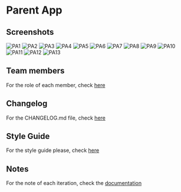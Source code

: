 # Parent App

## Screenshots

![PA1](https://user-images.githubusercontent.com/7061255/149275542-7ab91199-28f1-45ff-b439-2f1488e55f6a.png)
![PA2](https://user-images.githubusercontent.com/7061255/149275544-df1e0bb7-6e18-4192-ad29-0bc9dc02cc7c.png)
![PA3](https://user-images.githubusercontent.com/7061255/149275546-83bab496-e9bc-407f-8110-5abd164e68c5.png)
![PA4](https://user-images.githubusercontent.com/7061255/149275548-cae6ed2c-70d1-4988-92b1-ea90df6883e9.png)
![PA5](https://user-images.githubusercontent.com/7061255/149275551-3f1298ee-e543-4059-8ca0-ea0de3517cb8.png)
![PA6](https://user-images.githubusercontent.com/7061255/149275552-111c4b08-b9ff-4f05-ba7e-e1ba4e0a5043.png)
![PA7](https://user-images.githubusercontent.com/7061255/149275554-c46c7551-a42e-447e-b389-3ec75f26fadf.png)
![PA8](https://user-images.githubusercontent.com/7061255/149275556-7359d932-8112-4f61-98a0-e32e3dbfafb6.png)
![PA9](https://user-images.githubusercontent.com/7061255/149275557-d542d5b5-ab84-4987-9288-7eaa3e5819da.png)
![PA10](https://user-images.githubusercontent.com/7061255/149275558-12737bd3-343f-43b0-b9c6-23f8e071b218.png)
![PA11](https://user-images.githubusercontent.com/7061255/149275560-3651eadf-e141-4c70-bd4a-d7b9dda435bf.png)
![PA12](https://user-images.githubusercontent.com/7061255/149275561-62b1bcfb-287e-4c03-a6a2-a1b28e15dd61.png)
![PA13](https://user-images.githubusercontent.com/7061255/149275563-a592acc1-0ed2-4596-bd33-94396914a12a.png)


## Team members
For the role of each member, check [here](docs/roles.md)

## Changelog
For the CHANGELOG.md file, check [here](CHANGELOG.md)

## Style Guide
For the style guide please, check [here](docs/styleGuide.md)

## Notes
For the note of each iteration, check the [documentation](docs/README.md)
